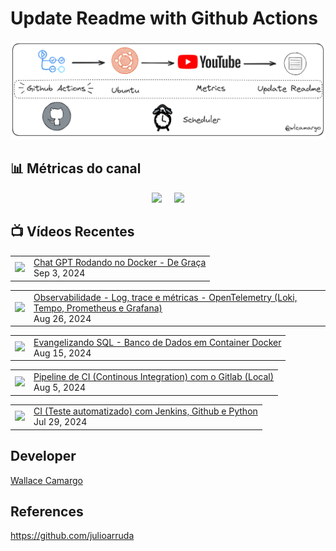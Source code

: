 # Update Readme with Github Actions

![Imagemi](./assets/architecture.png)


## 📊 Métricas do canal

<div style="display: flex; justify-content: center;">
  <div style="margin-right: 10px;">
    <a href="http://youtube.com/@wallacecamargo1043?sub_confirmation=1">
      <img src="https://img.shields.io/youtube/channel/subscribers/UCK0B4IoF57JoiVVVeEcN8-A" />
    </a>
  </div>

  <div style="margin-left: 10px;">
    <a href="http://youtube.com/@wallacecamargo1043?sub_confirmation=1">
      <img src="https://img.shields.io/youtube/channel/views/UCK0B4IoF57JoiVVVeEcN8-A" />
    </a>
  </div>
</div>


## 📺 Vídeos Recentes

<!-- YOUTUBE:START --><table><tr><td><a href="https://www.youtube.com/watch?v=vZNPbaXR8j8"><img width="140px" src="https://i.ytimg.com/vi/vZNPbaXR8j8/mqdefault.jpg"></a></td>
<td><a href="https://www.youtube.com/watch?v=vZNPbaXR8j8">Chat GPT Rodando no Docker - De Graça</a><br/>Sep 3, 2024</td></tr></table>
<table><tr><td><a href="https://www.youtube.com/watch?v=WHJmahuQ3Sw"><img width="140px" src="https://i.ytimg.com/vi/WHJmahuQ3Sw/mqdefault.jpg"></a></td>
<td><a href="https://www.youtube.com/watch?v=WHJmahuQ3Sw">Observabilidade - Log, trace e métricas - OpenTelemetry &lpar;Loki, Tempo, Prometheus e Grafana&rpar;</a><br/>Aug 26, 2024</td></tr></table>
<table><tr><td><a href="https://www.youtube.com/watch?v=97mi44KE070"><img width="140px" src="https://i.ytimg.com/vi/97mi44KE070/mqdefault.jpg"></a></td>
<td><a href="https://www.youtube.com/watch?v=97mi44KE070">Evangelizando SQL - Banco de Dados em Container Docker</a><br/>Aug 15, 2024</td></tr></table>
<table><tr><td><a href="https://www.youtube.com/watch?v=UDcW_MpF-TI"><img width="140px" src="https://i.ytimg.com/vi/UDcW_MpF-TI/mqdefault.jpg"></a></td>
<td><a href="https://www.youtube.com/watch?v=UDcW_MpF-TI">Pipeline de CI &lpar;Continous Integration&rpar; com o Gitlab &lpar;Local&rpar;</a><br/>Aug 5, 2024</td></tr></table>
<table><tr><td><a href="https://www.youtube.com/watch?v=SGnqbHoiCDY"><img width="140px" src="https://i.ytimg.com/vi/SGnqbHoiCDY/mqdefault.jpg"></a></td>
<td><a href="https://www.youtube.com/watch?v=SGnqbHoiCDY">CI &lpar;Teste automatizado&rpar; com Jenkins, Github  e Python</a><br/>Jul 29, 2024</td></tr></table>
<!-- YOUTUBE:END -->


## Developer

[Wallace Camargo](https://www.linkedin.com/in/wallace-camargo-35b615171/) 


## References

https://github.com/julioarruda








